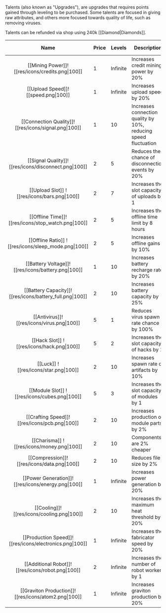 Talents (also known as "Upgrades"), are upgrades that requires points gained through leveling to be purchased. Some talents are focused in giving raw attributes, and others more focused towards quality of life, such as removing viruses.

Talents can be refunded via shop using 240k [[Diamond|Diamonds]].

|                           Name                           | Price | Levels   | Description                                                     | Level Required | Tech Required                             |
|:--------------------------------------------------------:| ----- | -------- | --------------------------------------------------------------- | -------------- | ----------------------------------------- |
|     [[Mining Power]]![[res/icons/credits.png\|100]]      | 1     | Infinite | Increases credit mining power by 20%                            | 1              |                                           |
|           [[Upload Speed]]![[speed.png\|100]]            | 1     | Infinite | Increases upload speed by 20%                                   | 1              |                                           |
|   [[Connection Quality]]![[res/icons/signal.png\|100]]   | 1     | 10       | Increases connection quality by 10%, reducing speed fluctuation | 2              |                                           |
|   [[Signal Quality]]![[res/icons/disconnect.png\|100]]   | 2     | 5        | Reduces the chance of disconnection events by 20%               | 3              |                                           |
|       [[Upload Slot]] ![[res/icons/bars.png\|100]]       | 2     | 7        | Increases the slot capacity of uploads by 1                     | 5              |                                           |
|    [[Offline Time]]![[res/icons/stop_watch.png\|100]]    | 2     | 5        | Increases the offline time limit by 8 hours                     | 8              |                                           |
|   [[Offline Ratio]] ![[res/icons/sleep_mode.png\|100]]   | 2     | 5        | Increases offline gains by 10%                                  | 10             |                                           |
|    [[Battery Voltage]]![[res/icons/battery.png\|100]]    | 1     | 10       | Increases battery recharge rate by 20%                          | 12             |                                           |
| [[Battery Capacity]]![[res/icons/battery_full.png\|100]] | 2     | 10       | Increases battery capacity by 25%                               | 14             |                                           |
|        [[Antivirus]]![[res/icons/virus.png\|100]]        | 5     | 1        | Reduces virus spawn rate chance by 100%                         | 16             |                                           |
|        [[Hack Slot]] ![[res/icons/hack.png\|100]]        | 5     | 2        | Increases the slot capacity of hacks by 1                       | 18             |                                           |
|          [[Luck]] ![[res/icons/star.png\|100]]           | 2     | 10       | Increases spawn rate of artifacts by 10%                        | 20             |                                           |
|      [[Module Slot]] ![[res/icons/cubes.png\\|100]]      | 5     | 3        | Increases the slot capacity of modules by 1                     | 0              | [[Modules (Research)\|Modules]]           |
|      [[Crafting Speed]]![[res/icons/pcb.png\\|100]]      | 2     | 10       | Increases production of module parts by 2%                      | 0              | [[Modules (Research)\|Modules]]           |
|        [[Charisma]] ![[res/icons/money.png\|100]]        | 2     | 10       | Components are 2% cheaper                                       | 23             |                                           |
|       [[Compression]]![[res/icons/data.png\|100]]        | 2     | 10       | Reduces file size by 2%                                         | 27             |                                           |
|    [[Power Generation]]![[res/icons/energy.png\|100]]    | 1     | Infinite | Increases power generation by 20%                               | 0              |                                           |
|       [[Cooling]]![[res/icons/cooling.png\\|100]]        | 2     | 10       | Increases the maximum heat threshold by 20%                     | 0              | [[Overclocking (Research)\|Overclocking]] |
| [[Production Speed]]![[res/icons/electronics.png\\|100]] | 1     | Infinite | Increases the fabricator speed by 20%                           | 0              | [[Manufactory (Research)\|Manufactory]]   |
|    [[Additional Robot]]![[res/icons/robot.png\|100]]     | 2     | Infinite | Increases the number of robot workers by 1                      | 0              | [[Logistic Robots]]                       |
|   [[Graviton Production]]![[res/icons/atom2.png\|100]]   | 1     | Infinite | Increases graviton production by 20%                            | 0              | [[Space Shaper]]                          |

